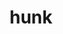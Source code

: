---
category: 4-letters
denotation: null
name: hunk
reference_link: https://www.etymonline.com/word/hunk
root_language: null
root_name: null
title: hunk
type: free
word_sums:
- respelling: hunk
  sum: 'Hunk + '
---